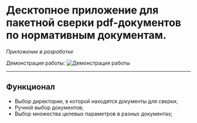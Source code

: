 # Десктопное приложение для пакетной сверки pdf-документов по нормативным документам.

*Приложение в разработке*

Демонстрация работы:
![Демонстрация работы](./demo.gif)

---

## **Функционал**
- Выбор директории, в которой находятся документы для сверки;
- Ручной выбор документов;
- Выбор множества целевых параметров в разных документах;
